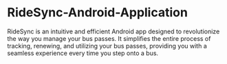 # RideSync-Android-Application
RideSync is an intuitive and efficient Android app designed to revolutionize the way you manage your bus passes. It simplifies the entire process of tracking, renewing, and utilizing your bus passes, providing you with a seamless experience every time you step onto a bus.
